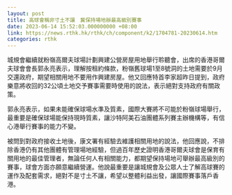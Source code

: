 ```yaml
---
layout: post
title: 高球會稱非寸土不讓　冀保持場地辦最高級別賽事
date: 2023-06-14 15:52:03.000000000 +08:00
link: https://news.rthk.hk/rthk/ch/component/k2/1704781-20230614.htm
categories: rthk
---
```


城規會繼續就粉嶺高爾夫球場計劃興建公營房屋用地舉行聆聽會，出席的香港哥爾夫球會會長郭永亮表示，理解按租約條款，粉嶺舊球場1至8號洞的土地需要於9月交還政府，期望相關用地不要用作興建房屋。他又回應特首李家超昨日提到，政府樂意將收回的32公頃土地交予賽事需要時使用的說法，表示絕對支持政府有關政策。

郭永亮表示，如果未能確保球場水準及質素，國際大賽將不可能於粉嶺球場舉行，最重要是確保球場能保持現時質素，讓沙特阿美石油團體系列賽主辦機構等，有信心港舉行賽事的能力不變。

被問到對政府接收土地後，康文署有經驗去維護相關用地的說法，他回應說，不排除香港仍有其他團體有管理場地經驗，但過百年歷史證明香港哥爾夫球會是保育有關用地的最佳管理者，無論任何人有相關能力，都期望保持場地可舉辦最高級別的賽事，球會方面亦願意繼續營運。他說最重要是讓城規會及公眾人士了解高球賽的運作及配套需求，絕對不是寸土不讓，希望以整體利益出發，讓國際賽事落戶香港。
